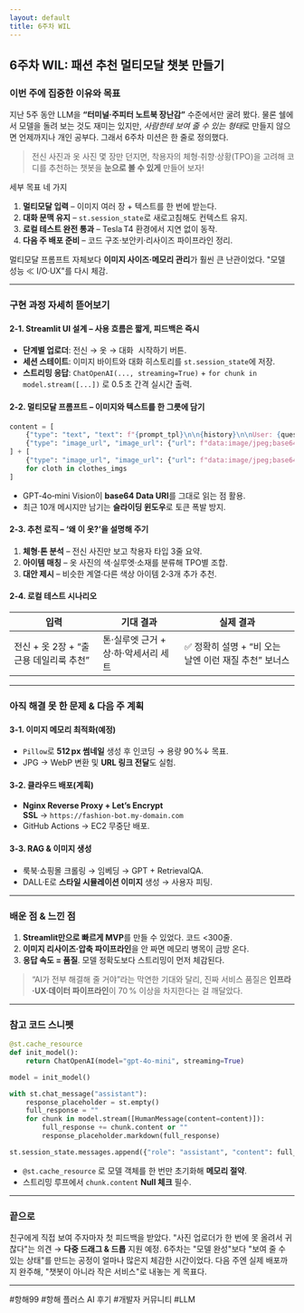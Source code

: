 ```yaml
---
layout: default
title: 6주차 WIL
---
```


## 6주차 WIL: 패션 추천 멀티모달 챗봇 만들기

### 이번 주에 집중한 이유와 목표

지난 5주 동안 LLM을 **“터미널·주피터 노트북 장난감”** 수준에서만 굴려 봤다. 물론 쉘에서 모델을 돌려 보는 것도 재미는 있지만, *사람한테 보여 줄 수 있는 형태*로 만들지 않으면 언제까지나 개인 공부다. 그래서 6주차 미션은 한 줄로 정의했다.

> 전신 사진과 옷 사진 몇 장만 던지면, 착용자의 체형·취향·상황(TPO)을 고려해 코디를 추천하는 챗봇을 **눈으로 볼 수 있게** 만들어 보자!

세부 목표 네 가지

1. **멀티모달 입력** – 이미지 여러 장 + 텍스트를 한 번에 받는다.
2. **대화 문맥 유지** – `st.session_state`로 새로고침해도 컨텍스트 유지.
3. **로컬 테스트 완전 통과** – Tesla T4 환경에서 지연 없이 동작.
4. **다음 주 배포 준비** – 코드 구조·보안키·리사이즈 파이프라인 정리.

멀티모달 프롬프트 자체보다 **이미지 사이즈·메모리 관리**가 훨씬 큰 난관이었다. "모델 성능 ≪ I/O·UX"를 다시 체감.

---

### 구현 과정 자세히 뜯어보기

#### 2‑1. Streamlit UI 설계 – 사용 흐름은 짧게, 피드백은 즉시

* **단계별 업로더**: 전신 → 옷 → <kbd>대화 시작하기</kbd> 버튼.
* **세션 스테이트**: 이미지 바이트와 대화 히스토리를 `st.session_state`에 저장.
* **스트리밍 응답**: `ChatOpenAI(..., streaming=True)` + `for chunk in model.stream([...])` 로 0.5 초 간격 실시간 출력.

#### 2‑2. 멀티모달 프롬프트 – 이미지와 텍스트를 한 그릇에 담기

```python
content = [
    {"type": "text", "text": f"{prompt_tpl}\n\n{history}\n\nUser: {question}"},
    {"type": "image_url", "image_url": {"url": f"data:image/jpeg;base64,{body_img}"}},
] + [
    {"type": "image_url", "image_url": {"url": f"data:image/jpeg;base64,{cloth}"}}
    for cloth in clothes_imgs
]
```

* GPT‑4o‑mini Vision이 **base64 Data URI**를 그대로 읽는 점 활용.
* 최근 10개 메시지만 남기는 **슬라이딩 윈도우**로 토큰 폭발 방지.

#### 2‑3. 추천 로직 – ‘왜 이 옷?’을 설명해 주기

1. **체형·톤 분석** – 전신 사진만 보고 착용자 타입 3줄 요약.
2. **아이템 매칭** – 옷 사진의 색·실루엣·소재를 분류해 TPO별 조합.
3. **대안 제시** – 비슷한 계열·다른 색상 아이템 2‑3개 추가 추천.

#### 2‑4. 로컬 테스트 시나리오

| 입력                        | 기대 결과                  | 실제 결과                             |
| ------------------------- | ---------------------- | --------------------------------- |
| 전신 + 옷 2장 + “출근용 데일리룩 추천” | 톤·실루엣 근거 + 상·하·악세서리 세트 | ✅ 정확히 설명 + “비 오는 날엔 이런 재질 추천” 보너스 |

---

### 아직 해결 못 한 문제 & 다음 주 계획

#### 3‑1. 이미지 메모리 최적화(예정)

* `Pillow`로 **512 px 썸네일** 생성 후 인코딩 → 용량 90 %↓ 목표.
* JPG → WebP 변환 및 **URL 링크 전달**도 실험.

#### 3‑2. 클라우드 배포(계획)

* **Nginx Reverse Proxy + Let’s Encrypt SSL** → `https://fashion‑bot.my‑domain.com`
* GitHub Actions → EC2 무중단 배포.

#### 3‑3. RAG & 이미지 생성

* 룩북·쇼핑몰 크롤링 → 임베딩 → GPT + RetrievalQA.
* DALL·E로 **스타일 시뮬레이션 이미지** 생성 → 사용자 피팅.

---

### 배운 점 & 느낀 점

1. **Streamlit만으로 빠르게 MVP**를 만들 수 있었다. 코드 <300줄.
2. **이미지 리사이즈·압축 파이프라인**을 안 짜면 메모리 병목이 금방 온다.
3. **응답 속도 = 품질**. 모델 정확도보다 스트리밍이 먼저 체감된다.

> “AI가 전부 해결해 줄 거야”라는 막연한 기대와 달리, 진짜 서비스 품질은 **인프라·UX·데이터 파이프라인**이 70 % 이상을 차지한다는 걸 깨달았다.

---

### 참고 코드 스니펫

```python
@st.cache_resource
def init_model():
    return ChatOpenAI(model="gpt-4o-mini", streaming=True)

model = init_model()

with st.chat_message("assistant"):
    response_placeholder = st.empty()
    full_response = ""
    for chunk in model.stream([HumanMessage(content=content)]):
        full_response += chunk.content or ""
        response_placeholder.markdown(full_response)

st.session_state.messages.append({"role": "assistant", "content": full_response})
```

* `@st.cache_resource` 로 모델 객체를 한 번만 초기화해 **메모리 절약**.
* 스트리밍 루프에서 `chunk.content` **Null 체크** 필수.

---

### 끝으로

친구에게 직접 보여 주자마자 첫 피드백을 받았다. "사진 업로더가 한 번에 못 올려서 귀찮다"는 의견 → **다중 드래그 & 드롭** 지원 예정. 6주차는 "모델 완성"보다 "보여 줄 수 있는 상태"를 만드는 공정이 얼마나 많은지 체감한 시간이었다. 다음 주엔 실제 배포까지 완주해, "챗봇이 아니라 작은 서비스"로 내놓는 게 목표다.

---

#항해99 #항해 플러스 AI 후기 #개발자 커뮤니티 #LLM

